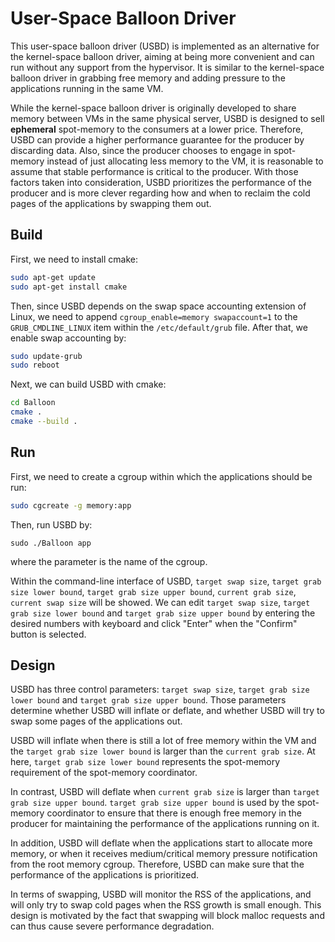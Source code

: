 # User-Space Balloon Driver

This user-space balloon driver (USBD) is implemented as an alternative for the kernel-space balloon driver, aiming at being more convenient and can run without any support from the hypervisor. It is similar to the kernel-space balloon driver in grabbing free memory and adding pressure to the applications running in the same VM.

While the kernel-space balloon driver is originally developed to share memory between VMs in the same physical server, USBD is designed to sell **ephemeral** spot-memory to the consumers at a lower price. Therefore, USBD can provide a higher performance guarantee for the producer by discarding data. Also, since the producer chooses to engage in spot-memory instead of just allocating less memory to the VM, it is reasonable to assume that stable performance is critical to the producer. With those factors taken into consideration, USBD prioritizes the performance of the producer and is more clever regarding how and when to reclaim the cold pages of the applications by swapping them out.

## Build

First, we need to install cmake:

```bash
sudo apt-get update
sudo apt-get install cmake
```

Then, since USBD depends on the swap space accounting extension of Linux, we need to append `cgroup_enable=memory swapaccount=1` to the `GRUB_CMDLINE_LINUX` item within the `/etc/default/grub` file. After that, we enable swap accounting by:

```bash
sudo update-grub
sudo reboot
```

Next, we can build USBD with cmake:

```bash
cd Balloon
cmake .
cmake --build .
```

## Run

First, we need to create a cgroup within which the applications should be run:

```bash
sudo cgcreate -g memory:app
```

Then, run USBD by:

```
sudo ./Balloon app
```

where the parameter is the name of the cgroup.

Within the command-line interface of USBD, `target swap size`, `target grab size lower bound`, `target grab size upper bound`, `current grab size`, `current swap size` will be showed. We can edit `target swap size`, `target grab size lower bound` and `target grab size upper bound`  by entering the desired numbers with keyboard and click "Enter" when the "Confirm" button is selected.

## Design

USBD has three control parameters: `target swap size`, `target grab size lower bound` and `target grab size upper bound`. Those parameters determine whether USBD will inflate or deflate, and whether USBD will try to swap some pages of the applications out.

USBD will inflate when there is still a lot of free memory within the VM and the `target grab size lower bound` is larger than the `current grab size`. At here, `target grab size lower bound` represents the spot-memory requirement of the spot-memory coordinator.

In contrast, USBD will deflate when `current grab size` is larger than `target grab size upper bound`. `target grab size upper bound` is used by the spot-memory coordinator to ensure that there is enough free memory in the producer for maintaining the performance of the applications running on it.

In addition, USBD will deflate when the applications start to allocate more memory, or when it receives medium/critical memory pressure notification from the root memory cgroup. Therefore, USBD can make sure that the performance of the applications is prioritized.

In terms of swapping, USBD will monitor the RSS of the applications, and will only try to swap cold pages when the RSS growth is small enough. This design is motivated by the fact that swapping will block malloc requests and can thus cause severe performance degradation.